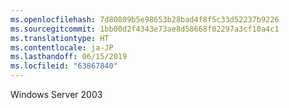 ```yaml
---
ms.openlocfilehash: 7d80809b5e98653b28bad4f8f5c33d52237b9226
ms.sourcegitcommit: 1bb00d2f4343e73ae8d58668f02297a3cf10a4c1
ms.translationtype: HT
ms.contentlocale: ja-JP
ms.lasthandoff: 06/15/2019
ms.locfileid: "63867840"
---
```

Windows Server 2003